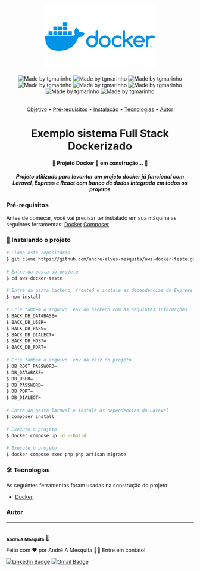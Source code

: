 <div align="center">
<img src="Docker-Logo.png" width="300" >
</div>
<br>
<div align="center">
 <img alt="Made by tgmarinho" src="https://img.shields.io/badge/Docker-v26.1.1-2496ED?style=plano&logo=docker"> 
 <img alt="Made by tgmarinho" src="https://img.shields.io/badge/Node-v20.11.1-5FA04E?style=plano&logo=nodedotjs"> 
 <img alt="Made by tgmarinho" src="https://img.shields.io/badge/Express-v4.19.2-000000?style=plano&logo=express">
 <img alt="Made by tgmarinho" src="https://img.shields.io/badge/Laravel-v11-FF2D20?style=plano&logo=laravel"> 
 <img alt="Made by tgmarinho" src="https://img.shields.io/badge/MySql-v8-4479A1?style=plano&logo=mysql"> 
 <img alt="Made by tgmarinho" src="https://img.shields.io/badge/Nginx-v1.25.5-009639?style=plano&logo=nginx"> 
 <img alt="Made by tgmarinho" src="https://img.shields.io/badge/React-v18.3.1-61DAFB?style=plano&logo=react"> 
 <img alt="Made by tgmarinho" src="https://img.shields.io/badge/Composer-v2.7.6-885630?style=plano&logo=composer"> 

 
<div>
<br>
<p align="center">
 <a href="#objetivo">Objetivo</a> •
 <a href="#prerequisitos">Pré-requisitos</a> • 
 <a href="#instalacao">Instalação</a> • 
 <a href="#Tecnologias">Tecnologias</a> •  
 <a href="#Autor">Autor</a>
</p>

<h1 align="center" id="objetivo">Exemplo sistema Full Stack Dockerizado</h1>

<h4 align="center"> 
	🚧  Projeto Docker 🚀 em construção...  🚧 
</h4>
<h5>
Projeto utilizado para levantar um projeto docker já funcional com Laravel, Express e React com banco de dados integrado em todos os projetos
</h5>

<div align="left" id="prerequisitos">

### Pré-requisitos

Antes de começar, você vai precisar ter instalado em sua máquina as seguintes ferramentas:
[Docker](https://www.docker.com/)
[Composer](https://getcomposer.org/)

</div>

<div align="left" id="instalacao">

### 🎲 Instalando o projeto
```bash
# Clone este repositório
$ git clone https://github.com/andre-alves-mesquita/aws-docker-teste.git

# Entre da pasta do projeto
$ cd aws-docker-teste

# Entre da pasta backend, fronted e instale as dependencias do Express e React
$ npm install

# Crie também o arquivo .env no backend com as seguintes informações
$ BACK_DB_DATABASE=
$ BACK_DB_USER=
$ BACK_DB_PASS=
$ BACK_DB_DIALECT=
$ BACK_DB_HOST=
$ BACK_DB_PORT=

# Crie também o arquivo .env na raiz do projeto
$ DB_ROOT_PASSWORD=
$ DB_DATABASE=
$ DB_USER=
$ DB_PASSWORD=
$ DB_PORT=
$ DB_DIALECT=

# Entre da pasta laravel e instale as dependencias do Laravel
$ composer install

# Execute o projeto
$ docker compose up -d --build

# Execute o projeto
$ docker compose exec php php artisan migrate

```

</div>

<div id="Tecnologias" align="left">

### 🛠 Tecnologias

As seguintes ferramentas foram usadas na construção do projeto:

- [Docker](https://www.docker.com/)
</div>

<div id="Autor" align="left">

### Autor
---

<a href="https://andre-alves-mesquita.github.io/">
 <img style="border-radius: 50%;" src="https://avatars.githubusercontent.com/u/47260233?s=400&u=e7dca57b5e53b7a7e8fba51f1e0b5049dbcf20dd&v=4" width="100px;" alt=""/>
 <br />
 <sub><b>André A Mesquita</b></sub></a> <a href="https://blog.rocketseat.com.br/author/thiago//" title="Rocketseat">🚀</a>


Feito com ❤️ por André A Mesquita 👋🏽 Entre em contato!

[![Linkedin Badge](https://img.shields.io/badge/-André%20A%20Mesquita-blue?style=flat-square&logo=Linkedin&logoColor=white&link=https://www.linkedin.com/in/andre-alves-mesquita-dev-php/)](https://www.linkedin.com/in/andre-alves-mesquita-dev-php/) 
[![Gmail Badge](https://img.shields.io/badge/-andre20mesquita@gmail.com-c14438?style=flat-square&logo=Gmail&logoColor=white&link=mailto:andre20mesquita@gmail.com)](mailto:andre20mesquita@gmail.com)

</div>
